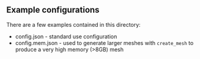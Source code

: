 ## Example configurations

There are a few examples contained in this directory:

* config.json - standard use configuration
* config.mem.json - used to generate larger meshes with `create_mesh` to produce a very high memory (>8GB) mesh
